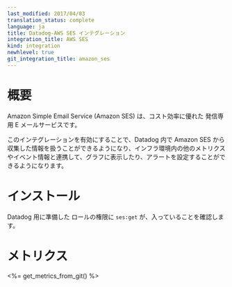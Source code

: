 ```yaml
---
last_modified: 2017/04/03
translation_status: complete
language: ja
title: Datadog-AWS SES インテグレーション
integration_title: AWS SES
kind: integration
newhlevel: true
git_integration_title: amazon_ses
---
```


<!-- # Overview

Amazon Simple Email Service (SES) is a cost-effective, outbound-only email-sending service.

Enable this integration to see in Datadog all your SES metrics. -->

# 概要

Amazon Simple Email Service (Amazon SES) は、コスト効率に優れた 発信専用 E メールサービスです。

このインテグレーションを有効にすることで、Datadog 内で Amazon SES から収集した情報を扱うことができるようになり、インフラ環境内の他のメトリクスやイベント情報と連携して、グラフに表示したり、アラートを設定することができるようになります。


<!-- # Installation

The only requirement for this integration is the permission `ses:get`.
 -->

# インストール

Datadog 用に準備した ロールの権限に `ses:get` が、入っていることを確認します。


<!-- # Metrics

<%= get_metrics_from_git() %> -->

# メトリクス

<%= get_metrics_from_git() %>